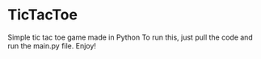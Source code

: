 # TicTacToe
Simple tic tac toe game made in Python
To run this, just pull the code and run the main.py file.
Enjoy!
